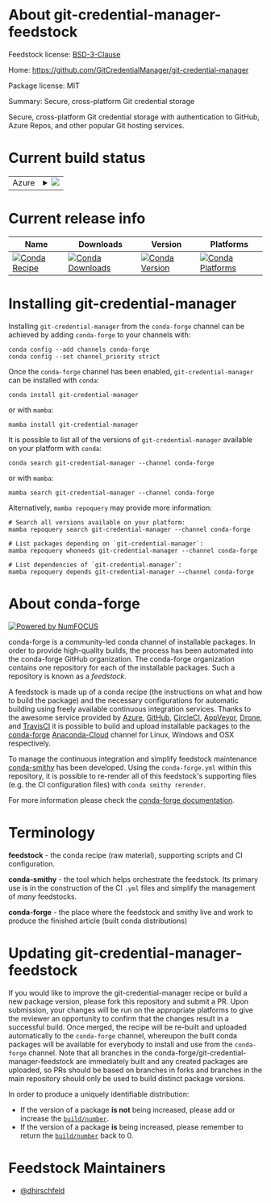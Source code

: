 About git-credential-manager-feedstock
======================================

Feedstock license: [BSD-3-Clause](https://github.com/conda-forge/git-credential-manager-feedstock/blob/main/LICENSE.txt)

Home: https://github.com/GitCredentialManager/git-credential-manager

Package license: MIT

Summary: Secure, cross-platform Git credential storage

Secure, cross-platform Git credential storage with authentication to
GitHub, Azure Repos, and other popular Git hosting services.


Current build status
====================


<table>
    
  <tr>
    <td>Azure</td>
    <td>
      <details>
        <summary>
          <a href="https://dev.azure.com/conda-forge/feedstock-builds/_build/latest?definitionId=17115&branchName=main">
            <img src="https://dev.azure.com/conda-forge/feedstock-builds/_apis/build/status/git-credential-manager-feedstock?branchName=main">
          </a>
        </summary>
        <table>
          <thead><tr><th>Variant</th><th>Status</th></tr></thead>
          <tbody><tr>
              <td>linux_64</td>
              <td>
                <a href="https://dev.azure.com/conda-forge/feedstock-builds/_build/latest?definitionId=17115&branchName=main">
                  <img src="https://dev.azure.com/conda-forge/feedstock-builds/_apis/build/status/git-credential-manager-feedstock?branchName=main&jobName=linux&configuration=linux%20linux_64_" alt="variant">
                </a>
              </td>
            </tr>
          </tbody>
        </table>
      </details>
    </td>
  </tr>
</table>

Current release info
====================

| Name | Downloads | Version | Platforms |
| --- | --- | --- | --- |
| [![Conda Recipe](https://img.shields.io/badge/recipe-git--credential--manager-green.svg)](https://anaconda.org/conda-forge/git-credential-manager) | [![Conda Downloads](https://img.shields.io/conda/dn/conda-forge/git-credential-manager.svg)](https://anaconda.org/conda-forge/git-credential-manager) | [![Conda Version](https://img.shields.io/conda/vn/conda-forge/git-credential-manager.svg)](https://anaconda.org/conda-forge/git-credential-manager) | [![Conda Platforms](https://img.shields.io/conda/pn/conda-forge/git-credential-manager.svg)](https://anaconda.org/conda-forge/git-credential-manager) |

Installing git-credential-manager
=================================

Installing `git-credential-manager` from the `conda-forge` channel can be achieved by adding `conda-forge` to your channels with:

```
conda config --add channels conda-forge
conda config --set channel_priority strict
```

Once the `conda-forge` channel has been enabled, `git-credential-manager` can be installed with `conda`:

```
conda install git-credential-manager
```

or with `mamba`:

```
mamba install git-credential-manager
```

It is possible to list all of the versions of `git-credential-manager` available on your platform with `conda`:

```
conda search git-credential-manager --channel conda-forge
```

or with `mamba`:

```
mamba search git-credential-manager --channel conda-forge
```

Alternatively, `mamba repoquery` may provide more information:

```
# Search all versions available on your platform:
mamba repoquery search git-credential-manager --channel conda-forge

# List packages depending on `git-credential-manager`:
mamba repoquery whoneeds git-credential-manager --channel conda-forge

# List dependencies of `git-credential-manager`:
mamba repoquery depends git-credential-manager --channel conda-forge
```


About conda-forge
=================

[![Powered by
NumFOCUS](https://img.shields.io/badge/powered%20by-NumFOCUS-orange.svg?style=flat&colorA=E1523D&colorB=007D8A)](https://numfocus.org)

conda-forge is a community-led conda channel of installable packages.
In order to provide high-quality builds, the process has been automated into the
conda-forge GitHub organization. The conda-forge organization contains one repository
for each of the installable packages. Such a repository is known as a *feedstock*.

A feedstock is made up of a conda recipe (the instructions on what and how to build
the package) and the necessary configurations for automatic building using freely
available continuous integration services. Thanks to the awesome service provided by
[Azure](https://azure.microsoft.com/en-us/services/devops/), [GitHub](https://github.com/),
[CircleCI](https://circleci.com/), [AppVeyor](https://www.appveyor.com/),
[Drone](https://cloud.drone.io/welcome), and [TravisCI](https://travis-ci.com/)
it is possible to build and upload installable packages to the
[conda-forge](https://anaconda.org/conda-forge) [Anaconda-Cloud](https://anaconda.org/)
channel for Linux, Windows and OSX respectively.

To manage the continuous integration and simplify feedstock maintenance
[conda-smithy](https://github.com/conda-forge/conda-smithy) has been developed.
Using the ``conda-forge.yml`` within this repository, it is possible to re-render all of
this feedstock's supporting files (e.g. the CI configuration files) with ``conda smithy rerender``.

For more information please check the [conda-forge documentation](https://conda-forge.org/docs/).

Terminology
===========

**feedstock** - the conda recipe (raw material), supporting scripts and CI configuration.

**conda-smithy** - the tool which helps orchestrate the feedstock.
                   Its primary use is in the construction of the CI ``.yml`` files
                   and simplify the management of *many* feedstocks.

**conda-forge** - the place where the feedstock and smithy live and work to
                  produce the finished article (built conda distributions)


Updating git-credential-manager-feedstock
=========================================

If you would like to improve the git-credential-manager recipe or build a new
package version, please fork this repository and submit a PR. Upon submission,
your changes will be run on the appropriate platforms to give the reviewer an
opportunity to confirm that the changes result in a successful build. Once
merged, the recipe will be re-built and uploaded automatically to the
`conda-forge` channel, whereupon the built conda packages will be available for
everybody to install and use from the `conda-forge` channel.
Note that all branches in the conda-forge/git-credential-manager-feedstock are
immediately built and any created packages are uploaded, so PRs should be based
on branches in forks and branches in the main repository should only be used to
build distinct package versions.

In order to produce a uniquely identifiable distribution:
 * If the version of a package **is not** being increased, please add or increase
   the [``build/number``](https://docs.conda.io/projects/conda-build/en/latest/resources/define-metadata.html#build-number-and-string).
 * If the version of a package **is** being increased, please remember to return
   the [``build/number``](https://docs.conda.io/projects/conda-build/en/latest/resources/define-metadata.html#build-number-and-string)
   back to 0.

Feedstock Maintainers
=====================

* [@dhirschfeld](https://github.com/dhirschfeld/)

